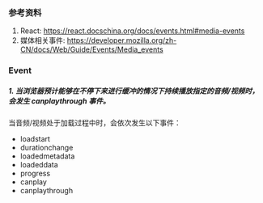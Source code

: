 ### 参考资料
1. React: https://react.docschina.org/docs/events.html#media-events
2. 媒体相关事件: https://developer.mozilla.org/zh-CN/docs/Web/Guide/Events/Media_events

### Event

##### 1. 当浏览器预计能够在不停下来进行缓冲的情况下持续播放指定的音频/视频时，会发生 canplaythrough 事件。
当音频/视频处于加载过程中时，会依次发生以下事件：
- loadstart
- durationchange
- loadedmetadata
- loadeddata
- progress
- canplay
- canplaythrough
